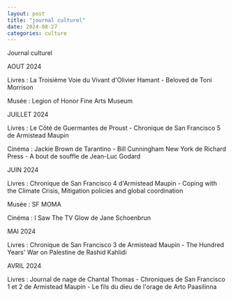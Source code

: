 ```yaml
---
layout: post
title: "journal culturel"
date: 2024-08-27
categories: culture
---
```


Journal culturel

AOUT 2024

Livres : La Troisième Voie du Vivant d'Olivier Hamant - Beloved de Toni Morrison

Musée : Legion of Honor Fine Arts Museum

JUILLET 2024

Livres : Le Côté de Guermantes de Proust - Chronique de San Francisco 5 de Armistead Maupin

Cinéma : Jackie Brown de Tarantino - Bill Cunningham New York de Richard Press - A bout de souffle de Jean-Luc Godard

JUIN 2024

Livres : Chronique de San Francisco 4 d'Armistead Maupin - Coping with the Climate Crisis, Mitigation policies and global coordination

Musée : SF MOMA

Cinéma : I Saw The TV Glow de Jane Schoenbrun

MAI 2024

Livres : Chronique de San Francisco 3 de Armistead Maupin - The Hundred Years' War on Palestine de Rashid Kahlidi

AVRIL 2024

Livres : Journal de nage de Chantal Thomas - Chroniques de San Francisco 1 et 2 de Armistead Maupin - Le fils du dieu de l'orage de Arto Paasilinna
